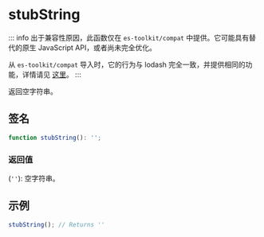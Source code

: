 # stubString

::: info
出于兼容性原因，此函数仅在 `es-toolkit/compat` 中提供。它可能具有替代的原生 JavaScript API，或者尚未完全优化。

从 `es-toolkit/compat` 导入时，它的行为与 lodash 完全一致，并提供相同的功能，详情请见 [这里](../../../compatibility.md)。
:::

返回空字符串。

## 签名

```typescript
function stubString(): '';
```

### 返回值

(`''`): 空字符串。

## 示例

```typescript
stubString(); // Returns ''
```
